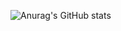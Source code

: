 




<!--Github Stat-->
![Anurag's GitHub stats](https://github-readme-stats.vercel.app/api?username=musekorea&show_icons=true&theme=vue)

